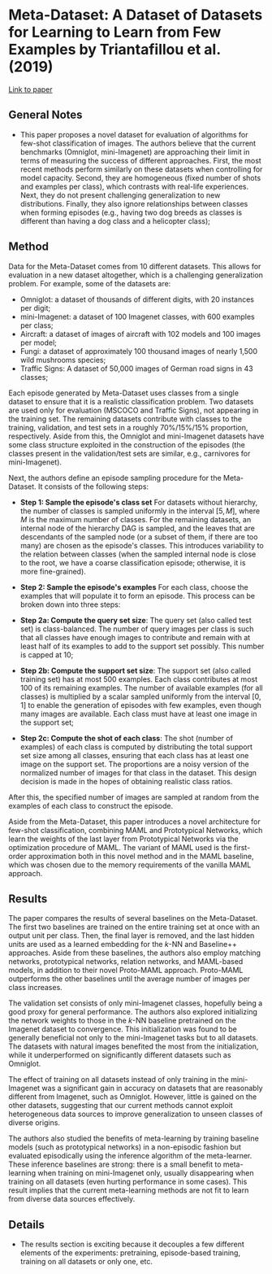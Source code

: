 # Meta-Dataset: A Dataset of Datasets for Learning to Learn from Few Examples by Triantafillou et al. (2019)

[Link to paper](https://arxiv.org/abs/1903.03096)

## General Notes

* This paper proposes a novel dataset for evaluation of algorithms for few-shot classification of images. The authors believe that the current benchmarks (Omniglot, mini-Imagenet) are approaching their limit in terms of measuring the success of different approaches. First, the most recent methods perform similarly on these datasets when controlling for model capacity. Second, they are homogeneous (fixed number of shots and examples per class), which contrasts with real-life experiences. Next, they do not present challenging generalization to new distributions. Finally, they also ignore relationships between classes when forming episodes (e.g., having two dog breeds as classes is different than having a dog class and a helicopter class);

## Method

Data for the Meta-Dataset comes from 10 different datasets. This allows for evaluation in a new dataset altogether, which is a challenging generalization problem. For example, some of the datasets are:

* Omniglot: a dataset of thousands of different digits, with 20 instances per digit;
* mini-Imagenet: a dataset of 100 Imagenet classes, with 600 examples per class;
* Aircraft: a dataset of images of aircraft with 102 models and 100 images per model;
* Fungi: a dataset of approximately 100 thousand images of nearly 1,500 wild mushrooms species;
* Traffic Signs: A dataset of 50,000 images of German road signs in 43 classes;

Each episode generated by Meta-Dataset uses classes from a single dataset to ensure that it is a realistic classification problem. Two datasets are used only for evaluation (MSCOCO and Traffic Signs), not appearing in the training set. The remaining datasets contribute with classes to the training, validation, and test sets in a roughly 70%/15%/15% proportion, respectively. Aside from this, the Omniglot and mini-Imagenet datasets have some class structure exploited in the construction of the episodes (the classes present in the validation/test sets are similar, e.g., carnivores for mini-Imagenet).

Next, the authors define an episode sampling procedure for the Meta-Dataset. It consists of the following steps:

* **Step 1: Sample the episode's class set** For datasets without hierarchy, the number of classes is sampled uniformly in the interval $[5, M]$, where $M$ is the maximum number of classes. For the remaining datasets, an internal node of the hierarchy DAG is sampled, and the leaves that are descendants of the sampled node (or a subset of them, if there are too many) are chosen as the episode's classes. This introduces variability to the relation between classes (when the sampled internal node is close to the root, we have a coarse classification episode; otherwise, it is more fine-grained).

* **Step 2: Sample the episode's examples** For each class, choose the examples that will populate it to form an episode. This process can be broken down into three steps:

* **Step 2a: Compute the query set size**: The query set (also called test set) is class-balanced. The number of query images per class is such that all classes have enough images to contribute and remain with at least half of its examples to add to the support set possibly. This number is capped at 10;

* **Step 2b: Compute the support set size**: The support set (also called training set) has at most 500 examples. Each class contributes at most 100 of its remaining examples. The number of available examples (for all classes) is multiplied by a scalar sampled uniformly from the interval $[0, 1]$ to enable the generation of episodes with few examples, even though many images are available. Each class must have at least one image in the support set;

* **Step 2c: Compute the shot of each class**: The shot (number of examples) of each class is computed by distributing the total support set size among all classes, ensuring that each class has at least one image on the support set. The proportions are a noisy version of the normalized number of images for that class in the dataset. This design decision is made in the hopes of obtaining realistic class ratios.

After this, the specified number of images are sampled at random from the examples of each class to construct the episode.

Aside from the Meta-Dataset, this paper introduces a novel architecture for few-shot classification, combining MAML and Prototypical Networks, which learn the weights of the last layer from Prototypical Networks via the optimization procedure of MAML. The variant of MAML used is the first-order approximation both in this novel method and in the MAML baseline, which was chosen due to the memory requirements of the vanilla MAML approach.

## Results

The paper compares the results of several baselines on the Meta-Dataset. The first two baselines are trained on the entire training set at once with an output unit per class. Then, the final layer is removed, and the last hidden units are used as a learned embedding for the $k$-NN and Baseline++ approaches. Aside from these baselines, the authors also employ matching networks, prototypical networks, relation networks, and MAML-based models, in addition to their novel Proto-MAML approach. Proto-MAML outperforms the other baselines until the average number of images per class increases.

The validation set consists of only mini-Imagenet classes, hopefully being a good proxy for general performance. The authors also explored initializing the network weights to those in the $k$-NN baseline pretrained on the Imagenet dataset to convergence. This initialization was found to be generally beneficial not only to the mini-Imagenet tasks but to all datasets. The datasets with natural images benefited the most from the initialization, while it underperformed on significantly different datasets such as Omniglot.

The effect of training on all datasets instead of only training in the mini-Imagenet was a significant gain in accuracy on datasets that are reasonably different from Imagenet, such as Omniglot. However, little is gained on the other datasets, suggesting that our current methods cannot exploit heterogeneous data sources to improve generalization to unseen classes of diverse origins.

The authors also studied the benefits of meta-learning by training baseline models (such as prototypical networks) in a non-episodic fashion but evaluated episodically using the inference algorithm of the meta-learner. These inference baselines are strong: there is a small benefit to meta-learning when training on mini-Imagenet only, usually disappearing when training on all datasets (even hurting performance in some cases). This result implies that the current meta-learning methods are not fit to learn from diverse data sources effectively.

## Details

* The results section is exciting because it decouples a few different elements of the experiments: pretraining, episode-based training, training on all datasets or only one, etc.
